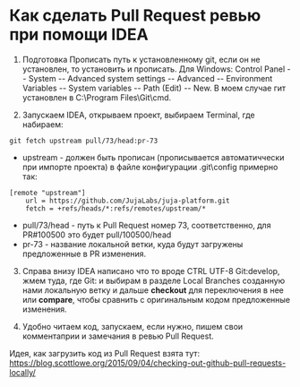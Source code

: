 # Как сделать Pull Request ревью при помощи IDEA

1. Подготовка
Прописать путь к установленному git, если он не установлен, то установить и прописать. Для Windows: Control Panel -- System -- 
Advanced system settings -- Advanced -- Environment Variables -- System variables -- Path (Edit) -- New. 
В моем случае гит установлен в C:\Program Files\Git\cmd.

2. Запускаем IDEA, открываем проект, выбираем Terminal, где набираем:
```
git fetch upstream pull/73/head:pr-73
```
* upstream - должен быть прописан (прописывается автоматиччески при импорте проекта) в файле конфигурации .git\config примерно так: 
```
[remote "upstream"]
	url = https://github.com/JujaLabs/juja-platform.git
	fetch = +refs/heads/*:refs/remotes/upstream/*
```
* pull/73/head - путь к Pull Request номер 73, соответственно, для PR#100500 это будет pull/100500/head
* pr-73 - название локальной ветки, куда будут загружены предложенные в PR изменения.

3. Справа внизу IDEA написано что то вроде CTRL   UTF-8  Git:develop, жмем туда, где Git: и 
выбирам в разделе Local Branches созданную нами локальную ветку и дальше **checkout** для переключения в нее или **compare**, 
чтобы сравнить с оригинальным кодом предложенные изменения.

4. Удобно читаем код, запускаем, если нужно, пишем свои комментаприи и замечания в ревью Pull Request.

Идея, как загрузить код из Pull Request взята тут: https://blog.scottlowe.org/2015/09/04/checking-out-github-pull-requests-locally/
